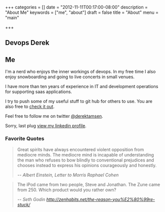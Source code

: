 +++
categories = []
date = "2012-11-11T00:17:00-08:00"
description = "About Me"
keywords = ["me", "about"]
draft = false
title = "About"
menu = "main"

+++

## Devops Derek

## Me
I'm a nerd who enjoys the inner workings of devops. In my free time I also enjoy snowboarding and going to live concerts in small venues.

I have more than ten years of experience in IT and development operations for supporting saas applications.

I try to push some of my useful stuff to git hub for others to use. You are also free to [check it out](https://github.com/derektamsen "github - derektamsen").

Feel free to follow me on twitter [@derektamsen](https://twitter.com/derektamsen "Twitter - derektamsen").

Sorry, last plug [view my linkedin profile](http://www.linkedin.com/in/derektamsen "View Derek Tamsen's LinkedIn profile").

### Favorite Quotes
> Great spirits have always encountered violent opposition from mediocre minds. The mediocre mind is incapable of understanding the man who refuses to bow blindly to conventional prejudices and chooses instead to express his opinions courageously and honestly.
>
> -- <cite>Albert Einstein, Letter to Morris Raphael Cohen</cite>

> The iPod came from two people, Steve and Jonathan. The Zune came from 250. Which product would you rather own?
>
> -- <cite>Seth Godin http://zenhabits.net/the-reason-you%E2%80%99re-stuck/</cite>
